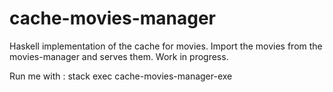 # cache-movies-manager

Haskell implementation of the cache for movies. Import the movies from the movies-manager and serves them.
Work in progress.

Run me with :
stack exec cache-movies-manager-exe
